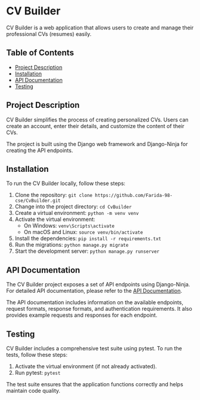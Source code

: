 # CV Builder

CV Builder is a web application that allows users to create and manage their professional CVs (resumes) easily.

## Table of Contents

- [Project Description](#project-description)
- [Installation](#installation)
- [API Documentation](#api-documentation)
- [Testing](#testing)
## Project Description

CV Builder simplifies the process of creating personalized CVs. Users can create an account, enter their details, and customize the content of their CVs.

The project is built using the Django web framework and Django-Ninja for creating the API endpoints.

## Installation

To run the CV Builder locally, follow these steps:

1. Clone the repository: `git clone https://github.com/Farida-98-cse/CvBuilder.git`
2. Change into the project directory: `cd CvBuilder`
3. Create a virtual environment: `python -m venv venv`
4. Activate the virtual environment:
   - On Windows: `venv\Scripts\activate`
   - On macOS and Linux: `source venv/bin/activate`
5. Install the dependencies: `pip install -r requirements.txt`
6. Run the migrations: `python manage.py migrate`
7. Start the development server: `python manage.py runserver`

## API Documentation

The CV Builder project exposes a set of API endpoints using Django-Ninja.
For detailed API documentation, please refer to the [API Documentation](http://127.0.0.1:8000/api/docs).

The API documentation includes information on the available endpoints, request formats, response formats, and authentication requirements. It also provides example requests and responses for each endpoint.


## Testing

CV Builder includes a comprehensive test suite using pytest. To run the tests, follow these steps:

1. Activate the virtual environment (if not already activated).
2. Run pytest: `pytest`

The test suite ensures that the application functions correctly and helps maintain code quality.